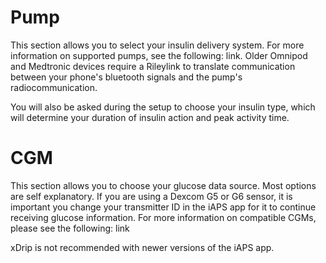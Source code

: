 # Pump
This section allows you to select your insulin delivery system. For more information on supported pumps, see the following: link. Older Omnipod and Medtronic devices require a Rileylink to translate communication between your phone's bluetooth signals and the pump's radiocommunication.

You will also be asked during the setup to choose your insulin type, which will determine your duration of insulin action and peak activity time.

# CGM
This section allows you to choose your glucose data source. Most options are self explanatory. If you are using a Dexcom G5 or G6 sensor, it is important you change your transmitter ID in the iAPS app for it to continue receiving glucose information. For more information on compatible CGMs, please see the following: link

xDrip is not recommended with newer versions of the iAPS app.